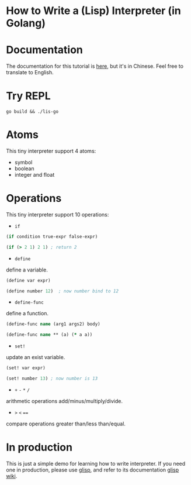 How to Write a (Lisp) Interpreter (in Golang)
==================================================

# Documentation

The documentation for this tutorial is [here](https://qjpcpu.github.io/blog/2022/09/09/how-to-write-your-interpreter/), but it's in Chinese. Feel free to translate to English.

# Try REPL

```
go build && ./lis-go
```

# Atoms

This tiny interpreter support 4 atoms:
* symbol
* boolean
* integer and float

# Operations

This tiny interpreter support 10 operations:

* `if`

``` clojure
(if condition true-expr false-expr)

(if (> 2 1) 2 1) ; return 2
```

* `define`

define a variable.

``` clojure
(define var expr)

(define number 12)  ; now number bind to 12
```


* `define-func`

define a function.

``` clojure
(define-func name (arg1 args2) body)

(define-func name ** (a) (* a a)) 
```

* `set!`

update an exist variable.

``` clojure
(set! var expr)

(set! number 13) ; now number is 13
```


* `+` `-` `*` `/`

arithmetic operations add/minus/multiply/divide.

* `>` `<` `==`

compare operations greater than/less than/equal.


# In production

This is just a simple demo for learning how to write interpreter. If you need one in production,
please use [glisp](https://github.com/qjpcpu/glisp), and refer to its documentation [glisp wiki](https://github.com/qjpcpu/glisp/wiki).
